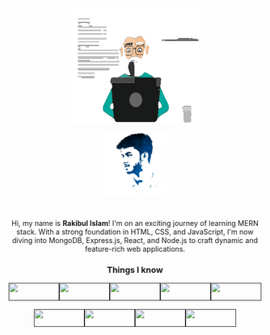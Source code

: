 <p align="center" dir="auto">
<img src="https://github.com/rakibul226/rakibul226/blob/main/gif_3.gif?raw=true#gh-dark-mode-only"width="300" height="230" style="max-width: 50%">
</p>
<p align="center" dir="auto">
<img src="https://github.com/rakibul226/rakibul226/blob/main/light-3.png?raw=true#gh-light-mode-only"width="200" style="max-width: 25%"> 
</p>
<br>


<p align="center" dir="auto"> Hi, my name is <b>Rakibul Islam</b>! I'm on an exciting journey of learning MERN stack. With a strong foundation in HTML, CSS, and JavaScript, I'm now diving into MongoDB, Express.js, React, and Node.js to craft dynamic and feature-rich web applications. </p>


<!---  📫 Contact me on <a href="https://wa.me/1779048226" target="blank"><img align="center" src="https://img.shields.io/badge/WhatsApp-25D366?style=for-the-badge&logo=whatsapp&logoColor=white" alt="rakibul226" height="35" width="120" /></a>


<h3 align="left">Connect with me:</h3>
<p align="left">
<a href="https://linkedin.com/in/rakibul226" target="blank"><img align="center" src="https://raw.githubusercontent.com/rahuldkjain/github-profile-readme-generator/master/src/images/icons/Social/linked-in-alt.svg" alt="rakibul islam" height="30" width="40" /></a>
<a href="https://fb.com/rakibul226" target="blank"><img align="center" src="https://raw.githubusercontent.com/rahuldkjain/github-profile-readme-generator/master/src/images/icons/Social/facebook.svg" alt="rakibul islam" height="20" width="40" /></a>
<a href="https://instagram.com/rakibulislam226" target="blank"><img align="center" src="https://raw.githubusercontent.com/rahuldkjain/github-profile-readme-generator/master/src/images/icons/Social/instagram.svg" alt="rakibul226" height="30" width="40" /></a>
</p>---!>



  <h3 align="center">Things I know</h3>

<p align="center" dir="auto">
<a href=""><img src="https://img.shields.io/badge/HTML5-E34F26?style=for-the-badge&logo=html5&logoColor=white" width="100" height="35"/></a><a href=""><img src="https://img.shields.io/badge/CSS3-1572B6?style=for-the-badge&logo=css3&logoColor=white" width="100" height="35"/></a><a href=""><img src="https://img.shields.io/badge/JavaScript-323330?style=for-the-badge&logo=javascript&logoColor=F7DF1E" width="100" height="35"/></a><a href=""><img src="https://img.shields.io/badge/Tailwind_CSS-38B2AC?style=for-the-badge&logo=tailwind-css&logoColor=white" width="100" height="35"/></a><a href=""><img src="https://img.shields.io/badge/React-20232A?style=for-the-badge&logo=react&logoColor=61DAFB" width="100" height="35"/></a>
</p>
<p align="center" dir="auto">
<a href=""><img src="https://img.shields.io/badge/Bootstrap-563D7C?style=for-the-badge&logo=bootstrap&logoColor=white" width="100" height="35"/></a><a href=""><img src="https://img.shields.io/badge/MySQL-005C84?style=for-the-badge&logo=mysql&logoColor=white" width="100" height="35"/></a><a href=""><img src="https://img.shields.io/badge/Oracle-F80000?style=for-the-badge&logo=Oracle&logoColor=white" width="100" height="35"/></a><a href=""><img src="https://img.shields.io/badge/C%2B%2B-00599C?style=for-the-badge&logo=c%2B%2B&logoColor=white" width="100" height="35"/></a>
</p>
<!---<a href=""><img src="" width="100" height="35"/></a>
<!---a href=""><img src="" width="100" height="35"/></a>



